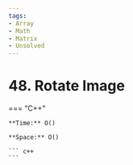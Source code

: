 ```yaml
---
tags:
- Array
- Math
- Matrix
- Unsolved
---
```



# 48. Rotate Image

=== "C++"

    **Time:** O()

    **Space:** O()

    ``` c++
    ```